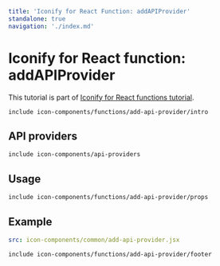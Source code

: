 ```yaml
title: 'Iconify for React Function: addAPIProvider'
standalone: true
navigation: './index.md'
```

# Iconify for React function: addAPIProvider

This tutorial is part of [Iconify for React functions tutorial](./index.md#functions).

`include icon-components/functions/add-api-provider/intro`

## API providers

`include icon-components/api-providers`

## Usage

`include icon-components/functions/add-api-provider/props`

## Example

```yaml
src: icon-components/common/add-api-provider.jsx
```

`include icon-components/functions/add-api-provider/footer`
